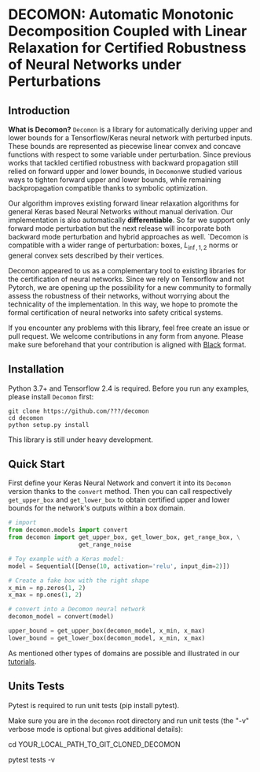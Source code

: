# DECOMON: Automatic Monotonic Decomposition Coupled with Linear Relaxation for Certified Robustness of Neural Networks under Perturbations

## Introduction

**What is Decomon?** `Decomon` is a library for automatically deriving upper and lower bounds 
for a Tensorflow/Keras neural network
with perturbed inputs. These bounds are represented as piecewise linear convex and concave functions
with respect to some variable under perturbation.
Since previous works that tackled certified robustness with backward propagation still relied on forward
upper and lower bounds, in `Decomon`we studied various ways to tighten forward upper and
lower bounds, while remaining backpropagation compatible
 thanks to symbolic optimization.

Our algorithm improves existing forward linear relaxation algorithms for general
Keras based Neural Networks without manual derivation. Our implementation is also automatically
**differentiable**. So far we support only forward mode perturbation but the next release will incorporate both
backward mode perturbation and hybrid approaches as well. `Decomon is compatible with a wider range of perturbation:
boxes, $L_{\inf, 1, 2}$ norms or general convex sets described by their vertices.

Decomon appeared to us as a complementary tool to existing libraries for the certification of neural networks. 
Since we rely on Tensorflow and not Pytorch, we are opening up the possibility for a new community
to formally assess the robustness of their networks, without worrying about the technicality of
the implementation. In this way, we hope to promote the formal certification of neural networks 
into safety critical systems.


If you encounter any problems with this library, feel free create an issue or pull request. We
welcome contributions in any form from anyone. Please make sure beforehand that your contribution
is aligned with [Black](https://github.com/psf/black) format.

## Installation

Python 3.7+ and Tensorflow 2.4 is required.
Before you run any examples, please install `Decomon` first:

```
git clone https://github.com/???/decomon
cd decomon
python setup.py install
```

This library is still under heavy development.

## Quick Start

First define your Keras Neural Network and convert it into its `Decomon` version
thanks to the `convert` method. Then you can call respectively `get_upper_box`
and `get_lower_box` to obtain certified upper and lower bounds for the network's outputs
within a box domain. 

````python
# import
from decomon.models import convert
from decomon import get_upper_box, get_lower_box, get_range_box, \
                    get_range_noise

# Toy example with a Keras model:
model = Sequential([Dense(10, activation='relu', input_dim=2)])

# Create a fake box with the right shape
x_min = np.zeros(1, 2)
x_max = np.ones(1, 2)

# convert into a Decomon neural network
decomon_model = convert(model)

upper_bound = get_upper_box(decomon_model, x_min, x_max)
lower_bound = get_lower_box(decomon_model, x_min, x_max)
````

As mentioned other types of domains are possible and illustrated 
in our [tutorials](tutorials).

## Units Tests

Pytest is required to run unit tests (pip install pytest).

Make sure you are in the `decomon` root directory and run unit tests (the "-v" verbose mode is optional but gives additional details):

cd YOUR_LOCAL_PATH_TO_GIT_CLONED_DECOMON

pytest tests -v

